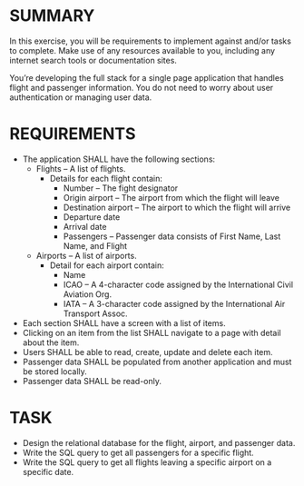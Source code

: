 # SUMMARY

In this exercise, you will be requirements to implement against and/or tasks to complete. Make use of any resources available to you, including any internet search tools or documentation sites. 

You’re developing the full stack for a single page application that handles flight and passenger information. You do not need to worry about user authentication or managing user data. 

# REQUIREMENTS 

* The application SHALL have the following sections: 
  * Flights – A list of flights. 
    * Details for each flight contain: 
      * Number – The fight designator 
      * Origin airport – The airport from which the flight will leave 
      * Destination airport – The airport to which the flight will arrive 
      * Departure date 
      * Arrival date 
      * Passengers – Passenger data consists of First Name, Last Name, and Flight 
  * Airports – A list of airports. 
    * Detail for each airport contain: 
      * Name 
      * ICAO – A 4-character code assigned by the International Civil Aviation Org. 
      *  IATA – A 3-character code assigned by the International Air Transport Assoc. 
* Each section SHALL have a screen with a list of items.  
* Clicking on an item from the list SHALL navigate to a page with detail about the item. 
* Users SHALL be able to read, create, update and delete each item. 
* Passenger data SHALL be populated from another application and must be stored locally. 
* Passenger data SHALL be read-only.
 
# TASK
 
* Design the relational database for the flight, airport, and passenger data.  
* Write the SQL query to get all passengers for a specific flight. 
* Write the SQL query to get all flights leaving a specific airport on a specific date. 
